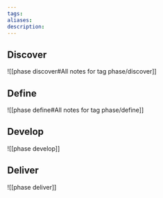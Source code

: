 ```yaml
---
tags: 
aliases: 
description:
---
```


## Discover 
![[phase discover#All notes for tag phase/discover]]

## Define 
![[phase define#All notes for tag phase/define]]

## Develop
![[phase develop]]

## Deliver
![[phase deliver]]
